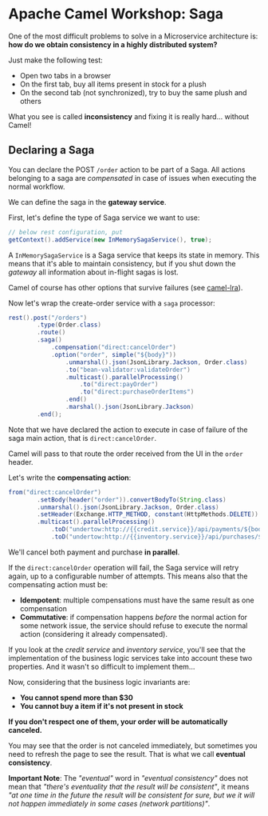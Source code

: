 # Apache Camel Workshop: Saga

One of the most difficult problems to solve in a Microservice architecture is: 
**how do we obtain consistency in a highly distributed system?**

Just make the following test:
- Open two tabs in a browser
- On the first tab, buy all items present in stock for a plush
- On the second tab (not synchronized), try to buy the same plush and others

What you see is called **inconsistency** and fixing it is really hard... without Camel!

## Declaring a Saga

You can declare the POST `/order` action to be part of a Saga. All actions belonging to a saga are 
*compensated* in case of issues when executing the normal workflow.

We can define the saga in the **gateway service**.

First, let's define the type of Saga service we want to use:

```java
// below rest configuration, put
getContext().addService(new InMemorySagaService(), true);
```

A `InMemorySagaService` is a Saga service that keeps its state in memory. 
This means that it's able to maintain consistency, but if you shut down the *gateway*
all information about in-flight sagas is lost.

Camel of course has other options that survive failures (see [camel-lra](https://github.com/apache/camel/blob/master/components/camel-lra/src/main/docs/lra.adoc)).

Now let's wrap the create-order service with a `saga` processor:

```java
rest().post("/orders")
        .type(Order.class)
        .route()
        .saga()
            .compensation("direct:cancelOrder")
            .option("order", simple("${body}"))
                .unmarshal().json(JsonLibrary.Jackson, Order.class)
                .to("bean-validator:validateOrder")
                .multicast().parallelProcessing()
                    .to("direct:payOrder")
                    .to("direct:purchaseOrderItems")
                .end()
                .marshal().json(JsonLibrary.Jackson)
        .end();
```  


Note that we have declared the action to execute in case of failure of the saga main action, 
that is `direct:cancelOrder`.

Camel will pass to that route the order received from the UI in the `order` header.

Let's write the **compensating action**:

```java
from("direct:cancelOrder")
        .setBody(header("order")).convertBodyTo(String.class)
        .unmarshal().json(JsonLibrary.Jackson, Order.class)
        .setHeader(Exchange.HTTP_METHOD, constant(HttpMethods.DELETE))
        .multicast().parallelProcessing()
            .toD("undertow:http://{{credit.service}}/api/payments/${body.reference}")
            .toD("undertow:http://{{inventory.service}}/api/purchases/${body.reference}");
```

We'll cancel both payment and purchase **in parallel**.

If the `direct:cancelOrder` operation will fail, the Saga service will retry again, up to a configurable number of attempts.
This means also that the compensating action must be:
- **Idempotent**: multiple compensations must have the same result as one compensation 
- **Commutative**: if compensation happens *before* the normal action for some network issue, the service should refuse to execute the normal action (considering it already compensated).

If you look at the *credit service* and *inventory service*, you'll see that the implementation of the business logic services
take into account these two properties. And it wasn't so difficult to implement them...


Now, considering that the business logic invariants are:
- **You cannot spend more than $30**
- **You cannot buy a item if it's not present in stock**

**If you don't respect one of them, your order will be automatically canceled.**

You may see that the order is not canceled immediately, but sometimes you need to refresh the page to see
the result. That is what we call **eventual consistency**.

**Important Note**: The *"eventual"* word in *"eventual consistency"* does not mean that *"there's eventuality that the result will be consistent"*, 
it means *"at one time in the future the result will be consistent for sure, but we it will not happen immediately in some cases (network partitions)"*.

 

 

